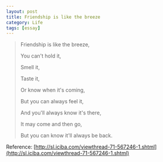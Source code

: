```yaml
---
layout: post
title: Friendship is like the breeze
category: Life
tags: [essay]
---
```




> Friendship is like the breeze, 
> 
> You can't hold it,
> 
> Smell it,
> 
> Taste it, 
> 
> Or know when it's coming, 
> 
> But you can always feel it, 
> 
> And you'll always know it's there, 
> 
> It may come and then go,
> 
> But you can know it'll always be back.
> 


Reference: [http://sl.iciba.com/viewthread-71-567246-1.shtml](http://sl.iciba.com/viewthread-71-567246-1.shtml)